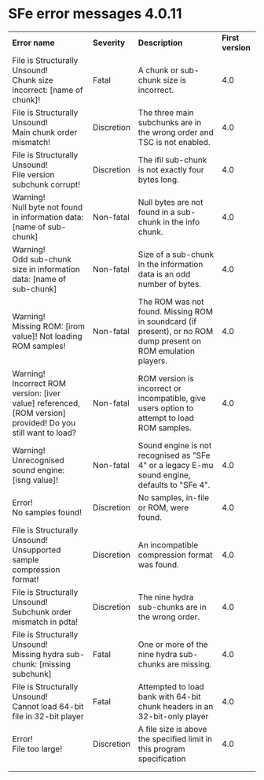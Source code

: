 # SFe error messages 4.0.11

|                                                                                                                      |              |                                                                                                                   |                   |
| -------------------------------------------------------------------------------------------------------------------- | ------------ | ----------------------------------------------------------------------------------------------------------------- | ----------------- |
| **Error name**                                                                                                       | **Severity** | **Description**                                                                                                   | **First version** |
| File is Structurally Unsound!  <br>Chunk size incorrect: \[name of chunk\]!                                          | Fatal        | A chunk or sub-chunk size is incorrect.                                                                           | 4.0               |
| File is Structurally Unsound!  <br>Main chunk order mismatch!                                                        | Discretion   | The three main subchunks are in the wrong order and TSC is not enabled.                                           | 4.0               |
| File is Structurally Unsound!  <br>File version subchunk corrupt!                                                    | Discretion   | The ifil sub-chunk is not exactly four bytes long.                                                                | 4.0               |
| Warning!  <br>Null byte not found in information data: \[name of sub-chunk\]                                         | Non-fatal    | Null bytes are not found in a sub-chunk in the info chunk.                                                        | 4.0               |
| Warning!  <br>Odd sub-chunk size in information data: \[name of sub-chunk\]                                          | Non-fatal    | Size of a sub-chunk in the information data is an odd number of bytes.                                            | 4.0               |
| Warning!  <br>Missing ROM: \[irom value\]! Not loading ROM samples!                                                  | Non-fatal    | The ROM was not found. Missing ROM in soundcard (if present), or no ROM dump present on ROM emulation players.    | 4.0               |
| Warning!  <br>Incorrect ROM version: \[iver value\] referenced, \[ROM version\] provided! Do you still want to load? | Non-fatal    | ROM version is incorrect or incompatible, give users option to attempt to load ROM samples.                       | 4.0               |
| Warning!  <br>Unrecognised sound engine: \[isng value\]!                                                             | Non-fatal    | Sound engine is not recognised as "SFe 4" or a legacy E-mu sound engine, defaults to "SFe 4".                     | 4.0               |
| Error!  <br>No samples found!                                                                                        | Discretion   | No samples, in-file or ROM, were found.                                                                           | 4.0               |
| File is Structurally Unsound!  <br>Unsupported sample compression format!                                            | Discretion   | An incompatible compression format was found.                                                                     | 4.0               |
| File is Structurally Unsound!  <br>Subchunk order mismatch in pdta!                                                  | Discretion   | The nine hydra sub-chunks are in the wrong order.                                                                 | 4.0               |
| File is Structurally Unsound!  <br>Missing hydra sub-chunk: \[missing subchunk\]                                     | Fatal        | One or more of the nine hydra sub-chunks are missing.                                                             | 4.0               |
| File is Structurally Unsound!  <br>Cannot load 64-bit file in 32-bit player                                          | Fatal        | Attempted to load bank with 64-bit chunk headers in an 32-bit-only player                                         | 4.0               |
| Error!  <br>File too large!                                                                                          | Discretion   | A file size is above the specified limit in this program specification                                            | 4.0               |
|     |     |     |     |
|     |     |     |     |

&nbsp;